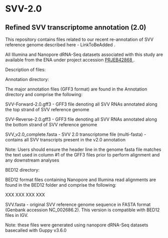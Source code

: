 # SVV-2.0
## Refined SVV transcriptome annotation (2.0)

This repository contains files related to our recent re-annotation of SVV reference genome described here - LinkToBeAdded .

All  Illumina and Nanopore dRNA-Seq datasets associated with this study are available from the ENA under project accession [ PRJEB42868 ](https://www.ebi.ac.uk/ena/browser/view/PRJEB42868).

Description of files:

Annotation directory:

The major annotation files (GFF3 format) are found in the Annotation directory and comprise the following:

SVV-Forward-2.0.gff3 - GFF3 file denoting all SVV RNAs annotated along the top strand of SVV reference genome

SVV-Reverse-2.0.gff3 - GFF3 file denoting all SVV RNAs annotated along the bottom strand of SVV reference genome

SVV_v2.0_complete.fasta - SVV 2.0 transcriptome file (multi-fasta) - contains all SVV transcripts present in the v2.0 annotation

Note: Users should ensure the header line in the genome fasta file matches the text used in column #1 of the GFF3 files prior to perform alignment and any downstream analyses

BED12 directory:

BED12 format files containing Nanopore and Illumina read alignments are found in the BED12 folder and comprise the following:

XXX
XXX
XXX
XXX

SVV.fasta - original SVV reference genome sequence in FASTA format (Genbank accession NC_002686.2). This version is compatible with BED12 files in IGV.

Note: these files were generated using nanopore dRNA-Seq datasets basecalled with Guppy v3.6.0

